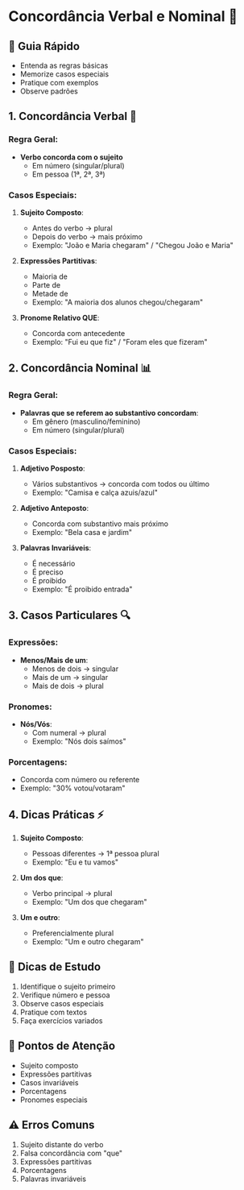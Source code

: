 # Concordância Verbal e Nominal 🔄

## 🎯 Guia Rápido
- Entenda as regras básicas
- Memorize casos especiais
- Pratique com exemplos
- Observe padrões

## 1. Concordância Verbal 📝
### Regra Geral:
- **Verbo concorda com o sujeito**
  - Em número (singular/plural)
  - Em pessoa (1ª, 2ª, 3ª)

### Casos Especiais:
1. **Sujeito Composto**:
   - Antes do verbo → plural
   - Depois do verbo → mais próximo
   - Exemplo: "João e Maria chegaram" / "Chegou João e Maria"

2. **Expressões Partitivas**:
   - Maioria de
   - Parte de
   - Metade de
   - Exemplo: "A maioria dos alunos chegou/chegaram"

3. **Pronome Relativo QUE**:
   - Concorda com antecedente
   - Exemplo: "Fui eu que fiz" / "Foram eles que fizeram"

## 2. Concordância Nominal 📊
### Regra Geral:
- **Palavras que se referem ao substantivo concordam**:
  - Em gênero (masculino/feminino)
  - Em número (singular/plural)

### Casos Especiais:
1. **Adjetivo Posposto**:
   - Vários substantivos → concorda com todos ou último
   - Exemplo: "Camisa e calça azuis/azul"

2. **Adjetivo Anteposto**:
   - Concorda com substantivo mais próximo
   - Exemplo: "Bela casa e jardim"

3. **Palavras Invariáveis**:
   - É necessário
   - É preciso
   - É proibido
   - Exemplo: "É proibido entrada"

## 3. Casos Particulares 🔍
### Expressões:
- **Menos/Mais de um**:
  - Menos de dois → singular
  - Mais de um → singular
  - Mais de dois → plural

### Pronomes:
- **Nós/Vós**:
  - Com numeral → plural
  - Exemplo: "Nós dois saímos"

### Porcentagens:
- Concorda com número ou referente
- Exemplo: "30% votou/votaram"

## 4. Dicas Práticas ⚡
1. **Sujeito Composto**:
   - Pessoas diferentes → 1ª pessoa plural
   - Exemplo: "Eu e tu vamos"

2. **Um dos que**:
   - Verbo principal → plural
   - Exemplo: "Um dos que chegaram"

3. **Um e outro**:
   - Preferencialmente plural
   - Exemplo: "Um e outro chegaram"

## 📌 Dicas de Estudo
1. Identifique o sujeito primeiro
2. Verifique número e pessoa
3. Observe casos especiais
4. Pratique com textos
5. Faça exercícios variados

## 🎯 Pontos de Atenção
- Sujeito composto
- Expressões partitivas
- Casos invariáveis
- Porcentagens
- Pronomes especiais

## ⚠️ Erros Comuns
1. Sujeito distante do verbo
2. Falsa concordância com "que"
3. Expressões partitivas
4. Porcentagens
5. Palavras invariáveis